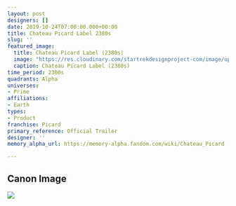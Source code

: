```yaml
---
layout: post
designers: []
date: 2019-10-24T07:00:00.000+00:00
title: Chateau Picard Label 2380s
slug: ''
featured_image:
  title: Chateau Picard Label (2380s)
  image: "https://res.cloudinary.com/startrekdesignproject-com/image/upload/v1571939865/ChateauPicardLabel.png"
  caption: Chateau Picard Label (2380s)
time_period: 2300s
quadrants: Alpha
universes:
- Prime
affiliations:
- Earth
types:
- Product
franchise: Picard
primary_reference: Official Trailer
designer: ''
memory_alpha_url: https://memory-alpha.fandom.com/wiki/Chateau_Picard

---
```

## Canon Image

![](https://res.cloudinary.com/startrekdesignproject-com/image/upload/v1571939865/ChateauPicard_PIC-Teaser.jpg)